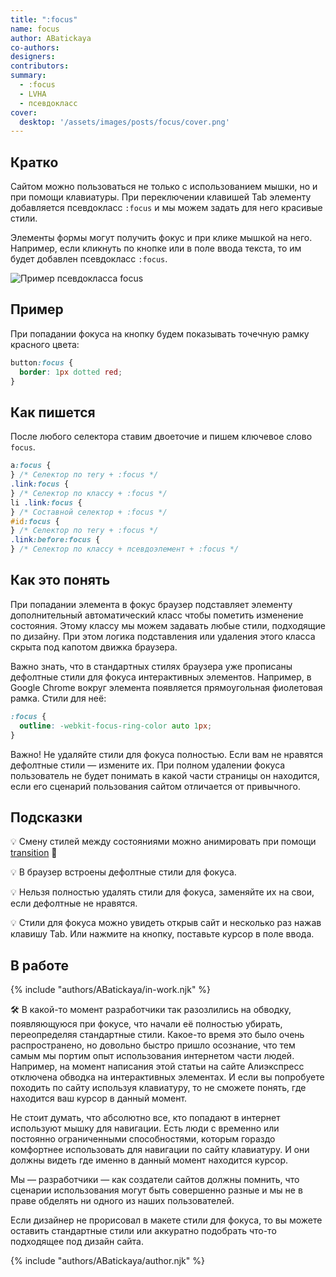 ```yaml
---
title: ":focus"
name: focus
author: ABatickaya
co-authors:
designers:
contributors:
summary:
  - :focus
  - LVHA
  - псевдокласс
cover:
  desktop: '/assets/images/posts/focus/cover.png'
---
```


## Кратко

Сайтом можно пользоваться не только с использованием мышки, но и при помощи клавиатуры. При переключении клавишей Tab элементу добавляется псевдокласс `:focus` и мы можем задать для него красивые стили.

Элементы формы могут получить фокус и при клике мышкой на него. Например, если кликнуть по кнопке или в поле ввода текста, то им будет добавлен псевдокласс `:focus`.

![Пример псевдокласса focus](/assets/images/posts/focus/focus-gif.gif)

## Пример

При попадании фокуса на кнопку будем показывать точечную рамку красного цвета:

```css
button:focus {
  border: 1px dotted red;
}
```

## Как пишется

После любого селектора ставим двоеточие и пишем ключевое слово `focus`.

```css
a:focus {
} /* Селектор по тегу + :focus */
.link:focus {
} /* Селектор по классу + :focus */
li .link:focus {
} /* Составной селектор + :focus */
#id:focus {
} /* Селектор по тегу + :focus */
.link:before:focus {
} /* Селектор по классу + псевдоэлемент + :focus */
```

## Как это понять

При попадании элемента в фокус браузер подставляет элементу дополнительный автоматический класс чтобы пометить изменение состояния. Этому классу мы можем задавать любые стили, подходящие по дизайну. При этом логика подставления или удаления этого класса скрыта под капотом движка браузера.

Важно знать, что в стандартных стилях браузера уже прописаны дефолтные стили для фокуса интерактивных элементов. Например, в Google Chrome вокруг элемента появляется прямоугольная фиолетовая рамка. Стили для неё:

```css
:focus {
  outline: -webkit-focus-ring-color auto 1px;
}
```

Важно! Не удаляйте стили для фокуса полностью. Если вам не нравятся дефолтные стили — измените их. При полном удалении фокуса пользователь не будет понимать в какой части страницы он находится, если его сценарий пользования сайтом отличается от привычного.

## Подсказки

💡 Смену стилей между состояниями можно анимировать при помощи [transition](/css/doka/transition) 🎉

💡 В браузер встроены дефолтные стили для фокуса.

💡 Нельзя полностью удалять стили для фокуса, заменяйте их на свои, если дефолтные не нравятся.

💡 Стили для фокуса можно увидеть открыв сайт и несколько раз нажав клавишу Tab. Или нажмите на кнопку, поставьте курсор в поле ввода.

## В работе

{% include "authors/ABatickaya/in-work.njk" %}

🛠 В какой-то момент разработчики так разозлились на обводку, появляющуюся при фокусе, что начали её полностью убирать, переопределяя стандартные стили. Какое-то время это было очень распространено, но довольно быстро пришло осознание, что тем самым мы портим опыт использования интернетом части людей. Например, на момент написания этой статьи на сайте Алиэкспресс отключена обводка на интерактивных элементах. И если вы попробуете походить по сайту используя клавиатуру, то не сможете понять, где находится ваш курсор в данный момент.

Не стоит думать, что абсолютно все, кто попадают в интернет используют мышку для навигации. Есть люди с временно или постоянно ограниченными способностями, которым гораздо комфортнее использовать для навигации по сайту клавиатуру. И они должны видеть где именно в данный момент находится курсор.

Мы — разработчики — как создатели сайтов должны помнить, что сценарии использования могут быть совершенно разные и мы не в праве обделять ни одного из наших пользователей.

Если дизайнер не прорисовал в макете стили для фокуса, то вы можете оставить стандартные стили или аккуратно подобрать что-то подходящее под дизайн сайта.

{% include "authors/ABatickaya/author.njk" %}
